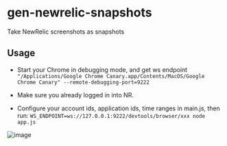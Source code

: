 # gen-newrelic-snapshots

Take NewRelic screenshots as snapshots 

## Usage

- Start your Chrome in debugging mode, and get ws endpoint
`"/Applications/Google Chrome Canary.app/Contents/MacOS/Google Chrome Canary" --remote-debugging-port=9222`

- Make sure you already logged in into NR.

- Configure your account ids, application ids, time ranges in main.js, then run:
`WS_ENDPOINT=ws://127.0.0.1:9222/devtools/browser/xxx node app.js`

![image](https://user-images.githubusercontent.com/261283/48337211-4bc11880-e69d-11e8-9348-f60390a83cf2.png)
